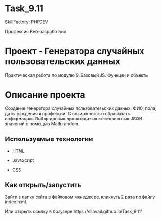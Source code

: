 # Task_9.11

<p>SkillFactory: PHPDEV</p>
Профессия Веб-разработчик

# Проект - Генератора случайных пользовательских данных

Практическая работа по модулю 9. Базовый JS. Функции и объекты

# Описание проекта 

Создание генератора случайных пользовательских данных: ФИО, пола, даты рождения и профессии. С возможностью сбрасывать информацию.
Выбор данных происходит из заготовленных JSON значений с помощью Math.random.

## Используемые технологии

* HTML

* JavaScript 

* CSS 


## Как открыть/запустить

<p>Зайти в папку сайта в файловом менеджере, кликнуть 2 раза по файлу index.html.</p>
Или открыть ссылку в браузере <a>https://sllavad.github.io/Task_9.11/</a>

